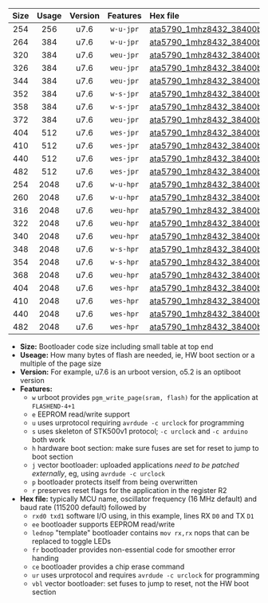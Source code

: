 |Size|Usage|Version|Features|Hex file|
|:-:|:-:|:-:|:-:|:--|
|254|256|u7.6|`w-u-jpr`|[ata5790_1mhz8432_38400bps_rxb0_txb1_ur_vbl.hex](https://raw.githubusercontent.com/stefanrueger/urboot/main/ata5790_1mhz8432_38400bps_rxb0_txb1_ur_vbl.hex)|
|264|384|u7.6|`w-u-jpr`|[ata5790_1mhz8432_38400bps_rxb0_txb1_lednop_ur_vbl.hex](https://raw.githubusercontent.com/stefanrueger/urboot/main/ata5790_1mhz8432_38400bps_rxb0_txb1_lednop_ur_vbl.hex)|
|320|384|u7.6|`weu-jpr`|[ata5790_1mhz8432_38400bps_rxb0_txb1_ee_ur_vbl.hex](https://raw.githubusercontent.com/stefanrueger/urboot/main/ata5790_1mhz8432_38400bps_rxb0_txb1_ee_ur_vbl.hex)|
|326|384|u7.6|`weu-jpr`|[ata5790_1mhz8432_38400bps_rxb0_txb1_ee_lednop_ur_vbl.hex](https://raw.githubusercontent.com/stefanrueger/urboot/main/ata5790_1mhz8432_38400bps_rxb0_txb1_ee_lednop_ur_vbl.hex)|
|344|384|u7.6|`weu-jpr`|[ata5790_1mhz8432_38400bps_rxb0_txb1_ee_lednop_fr_ur_vbl.hex](https://raw.githubusercontent.com/stefanrueger/urboot/main/ata5790_1mhz8432_38400bps_rxb0_txb1_ee_lednop_fr_ur_vbl.hex)|
|352|384|u7.6|`w-s-jpr`|[ata5790_1mhz8432_38400bps_rxb0_txb1_vbl.hex](https://raw.githubusercontent.com/stefanrueger/urboot/main/ata5790_1mhz8432_38400bps_rxb0_txb1_vbl.hex)|
|358|384|u7.6|`w-s-jpr`|[ata5790_1mhz8432_38400bps_rxb0_txb1_lednop_vbl.hex](https://raw.githubusercontent.com/stefanrueger/urboot/main/ata5790_1mhz8432_38400bps_rxb0_txb1_lednop_vbl.hex)|
|372|384|u7.6|`weu-jpr`|[ata5790_1mhz8432_38400bps_rxb0_txb1_ee_lednop_fr_ce_ur_vbl.hex](https://raw.githubusercontent.com/stefanrueger/urboot/main/ata5790_1mhz8432_38400bps_rxb0_txb1_ee_lednop_fr_ce_ur_vbl.hex)|
|404|512|u7.6|`wes-jpr`|[ata5790_1mhz8432_38400bps_rxb0_txb1_ee_vbl.hex](https://raw.githubusercontent.com/stefanrueger/urboot/main/ata5790_1mhz8432_38400bps_rxb0_txb1_ee_vbl.hex)|
|410|512|u7.6|`wes-jpr`|[ata5790_1mhz8432_38400bps_rxb0_txb1_ee_lednop_vbl.hex](https://raw.githubusercontent.com/stefanrueger/urboot/main/ata5790_1mhz8432_38400bps_rxb0_txb1_ee_lednop_vbl.hex)|
|440|512|u7.6|`wes-jpr`|[ata5790_1mhz8432_38400bps_rxb0_txb1_ee_lednop_fr_vbl.hex](https://raw.githubusercontent.com/stefanrueger/urboot/main/ata5790_1mhz8432_38400bps_rxb0_txb1_ee_lednop_fr_vbl.hex)|
|482|512|u7.6|`wes-jpr`|[ata5790_1mhz8432_38400bps_rxb0_txb1_ee_lednop_fr_ce_vbl.hex](https://raw.githubusercontent.com/stefanrueger/urboot/main/ata5790_1mhz8432_38400bps_rxb0_txb1_ee_lednop_fr_ce_vbl.hex)|
|254|2048|u7.6|`w-u-hpr`|[ata5790_1mhz8432_38400bps_rxb0_txb1_ur.hex](https://raw.githubusercontent.com/stefanrueger/urboot/main/ata5790_1mhz8432_38400bps_rxb0_txb1_ur.hex)|
|260|2048|u7.6|`w-u-hpr`|[ata5790_1mhz8432_38400bps_rxb0_txb1_lednop_ur.hex](https://raw.githubusercontent.com/stefanrueger/urboot/main/ata5790_1mhz8432_38400bps_rxb0_txb1_lednop_ur.hex)|
|316|2048|u7.6|`weu-hpr`|[ata5790_1mhz8432_38400bps_rxb0_txb1_ee_ur.hex](https://raw.githubusercontent.com/stefanrueger/urboot/main/ata5790_1mhz8432_38400bps_rxb0_txb1_ee_ur.hex)|
|322|2048|u7.6|`weu-hpr`|[ata5790_1mhz8432_38400bps_rxb0_txb1_ee_lednop_ur.hex](https://raw.githubusercontent.com/stefanrueger/urboot/main/ata5790_1mhz8432_38400bps_rxb0_txb1_ee_lednop_ur.hex)|
|340|2048|u7.6|`weu-hpr`|[ata5790_1mhz8432_38400bps_rxb0_txb1_ee_lednop_fr_ur.hex](https://raw.githubusercontent.com/stefanrueger/urboot/main/ata5790_1mhz8432_38400bps_rxb0_txb1_ee_lednop_fr_ur.hex)|
|348|2048|u7.6|`w-s-hpr`|[ata5790_1mhz8432_38400bps_rxb0_txb1.hex](https://raw.githubusercontent.com/stefanrueger/urboot/main/ata5790_1mhz8432_38400bps_rxb0_txb1.hex)|
|354|2048|u7.6|`w-s-hpr`|[ata5790_1mhz8432_38400bps_rxb0_txb1_lednop.hex](https://raw.githubusercontent.com/stefanrueger/urboot/main/ata5790_1mhz8432_38400bps_rxb0_txb1_lednop.hex)|
|368|2048|u7.6|`weu-hpr`|[ata5790_1mhz8432_38400bps_rxb0_txb1_ee_lednop_fr_ce_ur.hex](https://raw.githubusercontent.com/stefanrueger/urboot/main/ata5790_1mhz8432_38400bps_rxb0_txb1_ee_lednop_fr_ce_ur.hex)|
|404|2048|u7.6|`wes-hpr`|[ata5790_1mhz8432_38400bps_rxb0_txb1_ee.hex](https://raw.githubusercontent.com/stefanrueger/urboot/main/ata5790_1mhz8432_38400bps_rxb0_txb1_ee.hex)|
|410|2048|u7.6|`wes-hpr`|[ata5790_1mhz8432_38400bps_rxb0_txb1_ee_lednop.hex](https://raw.githubusercontent.com/stefanrueger/urboot/main/ata5790_1mhz8432_38400bps_rxb0_txb1_ee_lednop.hex)|
|440|2048|u7.6|`wes-hpr`|[ata5790_1mhz8432_38400bps_rxb0_txb1_ee_lednop_fr.hex](https://raw.githubusercontent.com/stefanrueger/urboot/main/ata5790_1mhz8432_38400bps_rxb0_txb1_ee_lednop_fr.hex)|
|482|2048|u7.6|`wes-hpr`|[ata5790_1mhz8432_38400bps_rxb0_txb1_ee_lednop_fr_ce.hex](https://raw.githubusercontent.com/stefanrueger/urboot/main/ata5790_1mhz8432_38400bps_rxb0_txb1_ee_lednop_fr_ce.hex)|

- **Size:** Bootloader code size including small table at top end
- **Useage:** How many bytes of flash are needed, ie, HW boot section or a multiple of the page size
- **Version:** For example, u7.6 is an urboot version, o5.2 is an optiboot version
- **Features:**
  + `w` urboot provides `pgm_write_page(sram, flash)` for the application at `FLASHEND-4+1`
  + `e` EEPROM read/write support
  + `u` uses urprotocol requiring `avrdude -c urclock` for programming
  + `s` uses skeleton of STK500v1 protocol; `-c urclock` and `-c arduino` both work
  + `h` hardware boot section: make sure fuses are set for reset to jump to boot section
  + `j` vector bootloader: uploaded applications *need to be patched externally*, eg, using `avrdude -c urclock`
  + `p` bootloader protects itself from being overwritten
  + `r` preserves reset flags for the application in the register R2
- **Hex file:** typically MCU name, oscillator frequency (16 MHz default) and baud rate (115200 default) followed by
  + `rxd0 txd1` software I/O using, in this example, lines RX `D0` and TX `D1`
  + `ee` bootloader supports EEPROM read/write
  + `lednop` "template" bootloader contains `mov rx,rx` nops that can be replaced to toggle LEDs
  + `fr` bootloader provides non-essential code for smoother error handing
  + `ce` bootloader provides a chip erase command
  + `ur` uses urprotocol and requires `avrdude -c urclock` for programming
  + `vbl` vector bootloader: set fuses to jump to reset, not the HW boot section
